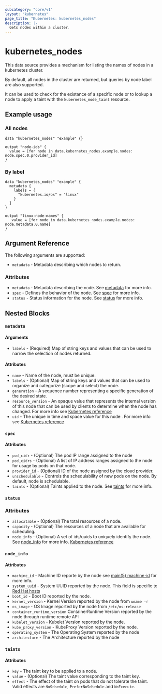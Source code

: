 ```yaml
---
subcategory: "core/v1"
layout: "kubernetes"
page_title: "Kubernetes: kubernetes_nodes"
description: |-
  Gets nodes within a cluster.
---
```


# kubernetes_nodes

This data source provides a mechanism for listing the names of nodes in a kubernetes cluster.

By default, all nodes in the cluster are returned, but queries by node label are also supported.

It can be used to check for the existance of a specific node or to lookup a node to apply a taint with the `kubernetes_node_taint` resource.

## Example usage

### All nodes
```hcl
data "kubernetes_nodes" "example" {}

output "node-ids" {
  value = [for node in data.kubernetes_nodes.example.nodes: node.spec.0.provider_id]
}
```

### By label
```hcl
data "kubernetes_nodes" "example" {
  metadata {
    labels = {
      "kubernetes.io/os" = "linux"
    }
  }
}

output "linux-node-names" {
   value = [for node in data.kubernetes_nodes.example.nodes: node.metadata.0.name]
}
```

## Argument Reference

The following arguments are supported:

* `metadata` - Metadata describing which nodes to return.

### Attributes
* `metadata` - Metadata describing the node. See [metadata](#metadata) for more
  info.
* `spec` - Defines the behavior of the node. See [spec](#spec) for more info.
* `status` - Status information for the node.  See [status](#status) for more
  info.

## Nested Blocks

### `metadata`

#### Arguments

* `labels` - (Required) Map of string keys and values that can be used to narrow the selection of nodes returned.

#### Attributes

* `name` - Name of the node, must be unique. 
* `labels` - (Optional) Map of string keys and values that can be used to organize and categorize (scope and select) the node.
* `generation` - A sequence number representing a specific generation of the desired state.
* `resource_version` - An opaque value that represents the internal version of this node that can be used by clients to determine when the node has changed. For more info see [Kubernetes reference](https://github.com/kubernetes/community/blob/master/contributors/devel/sig-architecture/api-conventions.md#concurrency-control-and-consistency)
* `uid` - The unique in time and space value for this node . For more info see [Kubernetes reference](http://kubernetes.io/docs/user-guide/identifiers#uids)

### `spec`

#### Attributes

* `pod_cidr` - (Optional) The pod IP range assigned to the node
* `pod_cidrs` - (Optional) A list of IP address ranges assigned to the node for
  usage by pods on that node.
* `provider_id` - (Optional) ID of the node assigned by the cloud provider.
* `unschedulable` - Controls the schedulability of new pods on the node.  By default, node is schedulable.
* `taints` - (Optional) Taints applied to the node.  See [taints](#taints) for
  more info.

### `status`

### Attributes

* `allocatable` - (Optional) The total resources of a node.
* `capacity` - (Optional) The resources of a node that are available for scheduling.
* `node_info` - (Optional) A set of ids/uuids to uniquely identify the node. See [node_info](#node_info) for more info. [Kubernetes reference](https://kubernetes.io/docs/concepts/nodes/node/#info)

### `node_info`

#### Attributes

* `machine_id` - Machine ID reporte by the node see [main(5)
  machine-id](http://man7.org/linux/man-pages/man5/machine-id.5.html) for more info.
* `system_uuid` - System UUID reported by the node. This field is
  specific to [Red Hat hosts](https://access.redhat.com/documentation/en-us/red_hat_subscription_management/1/html/rhsm/uuid)
* `boot_id` - Boot ID reported by the node.
* `kernel_version` - Kernel Version reported by the node from `uname -r`
* `os_image` - OS Image reported by the node from `/etc/os-release`
* `container_runtime_version` ContainerRuntime Version reported by the node through runtime remote API
* `kubelet_version` - Kubelet Version reported by the node.
* `kube_proxy_version` - KubeProxy Version reported by the node.
* `operating_system` - The Operating System reported by the node
* `architecture` - The Architecture reported by the node

### `taints`

#### Attributes

* `key` - The taint key to be applied to a node.
* `value` - (Optional) The taint value corresponding to the taint key.
* `effect` - The effect of the taint on pods that do not tolerate the taint. Valid effects are `NoSchedule`, `PreferNoSchedule` and `NoExecute`.
